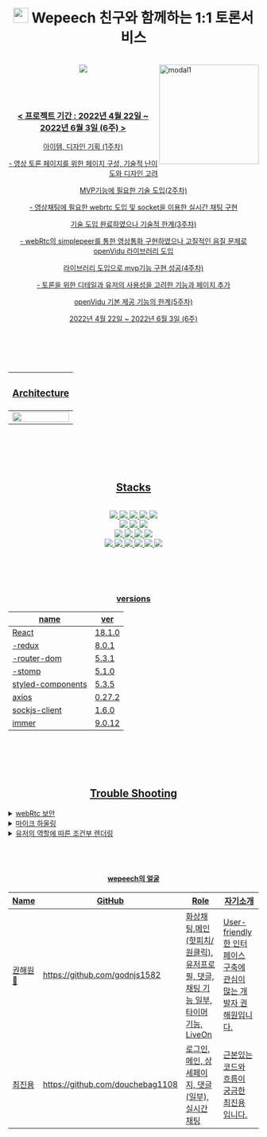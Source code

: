<h1 align="center" height="30px"><img src="https://user-images.githubusercontent.com/101165990/172306916-1b84c847-df2e-4801-b574-a68235437eab.png" width="30px" height="30px"/> Wepeech 친구와 함께하는 1:1 토론서비스</a></h1>

<br>
<a href="https://wepeech.com/"><img width="200" alt="modal1" src="https://user-images.githubusercontent.com/57132148/172310521-cca6bb2a-a351-44c3-bc38-bc0156d4111c.png" align="right"/>
<div align=center> <img src = "https://user-images.githubusercontent.com/93530462/172346130-4733321a-f8bd-4891-97be-7152be79a21b.png"/> </div>

<br>
<br>
<br>

<div align="center">
<h3 align="center">< 프로젝트 기간 : 2022년 4월 22일 ~ 2022년 6월 3일 (6주) ></h3>
<p align="center">아이템, 디자인 기획 (1주차)</p>
<p align="center">- 영상 토론 페이지를 위한 페이지 구성, 기술적 난이도와 디자인 고려</p>
<p align="center">MVP기능에 필요한 기술 도입(2주차)</p>
<p align="center">- 영상채팅에 필요한 webrtc 도입 및 socket을 이용한 실시간 채팅 구현</p>
<p align="center">기술 도입 완료하였으나 기술적 한계(3주차)</p>
<p align="center">- webRtc의 simplepeer를 통한 영상통화 구현하였으나 고질적인 음질 문제로<br>
                    openVidu 라이브러리 도입</p>
<p align="center">라이브러리 도입으로 mvp기능 구현 성공(4주차)</p>
<p align="center">- 토론을 위한 디테일과 유저의 사용성을 고려한 기능과 페이지 추가</p>
<p align="center">openVidu 기본 제공 기능의 한계(5주차)</p>
<p align="center"></p>
<p align="center">2022년 4월 22일 ~ 2022년 6월 3일 (6주)</p>
</div>
  
<br>
<br>
<br>
<br>
  
 |<h3>Architecture</h3>|
 |---|
 | <img width="100%" src="https://user-images.githubusercontent.com/93530462/172407245-b3ea5ac3-88db-4684-b20b-5461a511e5b4.png"/> |
  
<br>
<br>
<br>
<br>
  
<h2 width="60" align="center">Stacks</h2>
  <br>
<div width="100" align="center">

<img src="https://img.shields.io/badge/React-61DAFB?style=for-the-badge&logo=React&logoColor=black">
<img src="https://img.shields.io/badge/Redux-764ABC?style=for-the-badge&logo=Redux&logoColor=white"> 
<img src="https://img.shields.io/badge/html-E34F26?style=for-the-badge&logo=html5&logoColor=white">
<img src="https://img.shields.io/badge/css-1572B6?style=for-the-badge&logo=css3&logoColor=white">
<img src="https://img.shields.io/badge/javascript-F7DF1E?style=for-the-badge&logo=javascript&logoColor=black">
<br>
<img src="https://img.shields.io/badge/SockJs-02B78F?style=for-the-badge&logo=SockJs&logoColor=white">
<img src="https://img.shields.io/badge/Stomp-4A86CF?style=for-the-badge&logo=Stomp&logoColor=white">
<img src="https://img.shields.io/badge/WebRtc-E2001A?style=for-the-badge&logo=WebRtc&logoColor=white">
<br>
<img src="https://img.shields.io/badge/Styled Components-F893D1?style=for-the-badge&logo=styledComponents&logoColor=white">
<img src="https://img.shields.io/badge/github-181717?style=for-the-badge&logo=github&logoColor=white">
<img src="https://img.shields.io/badge/Axios-764ABC?style=for-the-badge&logo=Axios&logoColor=white">
<img src="https://img.shields.io/badge/Firebase-FFCA28?style=for-the-badge&logo=Firebase&logoColor=white">
<br>
<img src="https://img.shields.io/badge/Bootstrap-7952B3?style=for-the-badge&logo=Bootstrap&logoColor=white">
<img src="https://img.shields.io/badge/Immer-00E7C3?style=for-the-badge&logo=Immer&logoColor=white">
<img src="https://img.shields.io/badge/Npm-CB3837?style=for-the-badge&logo=Npm&logoColor=white">
<img src="https://img.shields.io/badge/Yarn-2C8EBB?style=for-the-badge&logo=Yarn&logoColor=white">
<img src="https://img.shields.io/badge/Figma-F24E1E?style=for-the-badge&logo=Figma&logoColor=white">
<img src="https://img.shields.io/badge/Notion-000000?style=for-the-badge&logo=Notion&logoColor=white">

</div>

<br>
<br>
<br>
  <br>
  
<div align="center">
<h3>versions</h3>
  
  |name|ver|
|------|---|
| React |18.1.0|
|-redux |8.0.1|
|-router-dom |5.3.1|
|-stomp |5.1.0|
| styled-components |5.3.5|
| axios |0.27.2|
| sockjs-client |1.6.0|
| immer |9.0.12|
  
</div>
  
  <br>
  <br>
  <br>
  <br>
  
 <h2 align="center">Trouble Shooting</h2>
  <details>
    <summary>webRtc 보안</summary>
      <div markdown="1">
        <br>
       webRtc의 simplepeer 라이브러리에서 카메라와 마이크에 접근 할 수 있는 getUsermedia() 코드를 입력후 테스트 해보았으나, 사용자의 데이터스트림에 접근하지 못하는 현상을 발 견. webRtc가 실시간 데이터 송수신 기술이다 보니 로컬환경에서는 보안상의 문제로 연결을 할 수 없는 것이 문제 였고, https로 배포된 환경이 필요. 처음에는 S3버킷으로 배포를 시도 하였으나 별도의 인증서 발급과 등록이 없으면 배포에 시간이 걸리는 점을 알게 되어, 별도의 서버 필요없이 https로 바로 배포되는 Firebase를 채택하여 매끄럽게 진행이 가능해 졌습니다
      </div>
   </details>
  <details>
    <summary>마이크 하울링</summary>
      <div markdown="1">
        <br>
       ecoCancellation으로 제어를 시도했으나 원활한 소통 불가. <br> 더 나은 음질을 위해 이미 검증된 오픈소스나 라이브러리로 기능 개발을 추진하는 과정에서 쿠렌토가 가장 기본적인 미디어 서버만 제공하고 turn 서버와 같은 공인 ip주소를 돌려주는 역할을 하기 위해서는 추가로 연결하는 작업이 필요하여 러닝커브가 높다고 판단. 결과적으로 쿠렌토와 turn서버를 함께 제공하는 openvidu 오픈소스를 채택하여 빠르게 핵심 기능 개발.
    </div>
   </details>
  <details>
    <summary>유저의 역할에 따른 조건부 렌더링</summary>
      <div markdown="1">
        <br>
        openVidu가 기본적으로 제공하는 기능은, 토론자와 패널의 역할에 따라 다른 권한을 부여하는 기획을 구현기에는 부족. subscriber와 publisher을 분리하여 미디어 송출 여부를 결정하고 모두가 채팅에 참여할 수 있게 openVidu의 기본틀을 커스터마이징하는 과정이 필요. 하지만 sub/pub을 분리하는 것은 같은 서버에의 webRtc 통신에서는 불가능. 따라서 영상은 기존의 openVidu 서버를 사용하고, 채팅을 비롯한 부가적인 기능은 webSocket과 Stomp를 이용해 Spring 서버에 직접 연결하여 개별적인 컨트롤 성공.
      </div>
   </details>
  
  <br>
  <br>
  <br>
  
 <h4 align="center">wepeech의 얼굴</h4>
  
|   Name  | GitHub | Role | 자기소개 |
| ----- | --- | --- | --- |
| 권해원🔰 | https://github.com/godnjs1582 | 화상채팅,메인(핫피치/원클릭),유저프로필, 댓글, 채팅 기능 일부, 타이머 기능, LiveOn | User-friendly한 인터페이스 구축에 관심이 많는 개발자 권해원입니다. |
| 최진용 | https://github.com/douchebag1108 | 로그인, 메인, 상세페이지, 댓글(일부), 실시간 채팅 | 근본있는 코드와 흐름이 궁금한 최진용 입니다. |
  
  <br>
  <br>
  <br>
  
  
